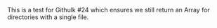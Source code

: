 This is a test for Githulk #24 which ensures we still return an
Array for directories with a single file.
